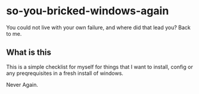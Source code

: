 # so-you-bricked-windows-again
You could not live with your own failure, and where did that lead you?
Back to me.

## What is this
This is a simple checklist for myself for things that I want to install, config or any preqrequisites in a fresh install of windows.

Never Again.